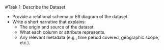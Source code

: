 #Task 1: Describe the Dataset

- Provide a relational schema or ER diagram of the dataset.
- Write a short narrative that explains:
  - The origin and source of the dataset.
  - What each column or attribute represents.
  - Any relevant metadata (e.g., time period covered, geographic scope, etc.).
